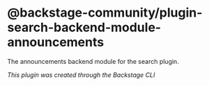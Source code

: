 # @backstage-community/plugin-search-backend-module-announcements

The announcements backend module for the search plugin.

_This plugin was created through the Backstage CLI_
